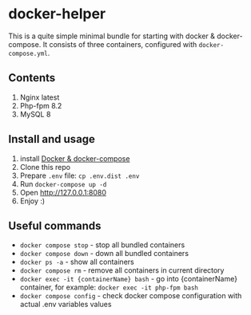 # docker-helper

This is a quite simple minimal bundle for starting with docker & docker-compose. 
It consists of three containers, configured with `docker-compose.yml`.

## Contents
1. Nginx latest
1. Php-fpm 8.2
1. MySQL 8

## Install and usage
1. install [Docker & docker-compose](https://docs.docker.com/get-docker/)
1. Clone this repo
1. Prepare `.env` file: `cp .env.dist .env`
1. Run `docker-compose up -d`
1. Open http://127.0.0.1:8080
1. Enjoy :)

## Useful commands
- `docker compose stop` - stop all bundled containers
- `docker compose down` - down all bundled containers
- `docker ps -a` - show all containers
- `docker compose rm` - remove all containers in current directory
- `docker exec -it {containerName} bash` - go into {containerName} container, for example: `docker exec -it php-fpm bash`
- `docker compose config` - check docker compose configuration with actual .env variables values
